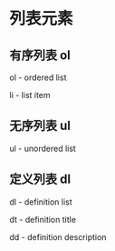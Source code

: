 # 列表元素

## 有序列表 ol

ol - ordered list

li - list item

## 无序列表 ul

ul - unordered list

## 定义列表 dl

dl - definition list

dt - definition title

dd - definition description